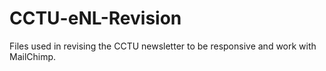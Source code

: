 CCTU-eNL-Revision
=================

Files used in revising the CCTU newsletter to be responsive and work with MailChimp.
